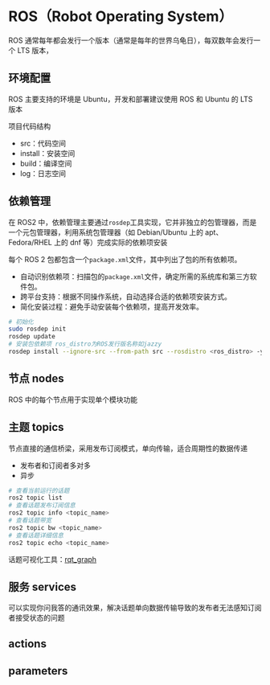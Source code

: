 # ROS（Robot Operating System）

ROS 通常每年都会发行一个版本（通常是每年的世界乌龟日），每双数年会发行一个 LTS 版本，

## 环境配置

ROS 主要支持的环境是 Ubuntu，开发和部署建议使用 ROS 和 Ubuntu 的 LTS 版本

项目代码结构

- src：代码空间
- install：安装空间
- build：编译空间
- log：日志空间

## 依赖管理

在 ROS2 中，依赖管理主要通过`rosdep`工具实现，它并非独立的包管理器，而是一个元包管理器，利用系统包管理器（如 Debian/Ubuntu 上的 apt、Fedora/RHEL 上的 dnf 等）完成实际的依赖项安装

每个 ROS 2 包都包含一个`package.xml`文件，其中列出了包的所有依赖项。

- 自动识别依赖项：扫描包的`package.xml`文件，确定所需的系统库和第三方软件包。
- 跨平台支持：根据不同操作系统，自动选择合适的依赖项安装方式。
- 简化安装过程：避免手动安装每个依赖项，提高开发效率。

```bash
# 初始化
sudo rosdep init
rosdep update
# 安装包依赖项 ros_distro为ROS发行版名称如jazzy
rosdep install --ignore-src --from-path src --rosdistro <ros_distro> -y
```

## 节点 nodes

ROS 中的每个节点用于实现单个模块功能

## 主题 topics

节点直接的通信桥梁，采用发布订阅模式，单向传输，适合周期性的数据传递

- 发布者和订阅者多对多
- 异步

```bash
# 查看当前运行的话题
ros2 topic list
# 查看话题发布订阅信息
ros2 topic info <topic_name>
# 查看话题带宽
ros2 topic bw <topic_name>
# 查看话题详细信息
ros2 topic echo <topic_name>
```

话题可视化工具：[rqt_graph](https://roboticsbackend.com/rqt-graph-visualize-and-debug-your-ros-graph/)

## 服务 services

可以实现你问我答的通讯效果，解决话题单向数据传输导致的发布者无法感知订阅者接受状态的问题

## actions

## parameters

